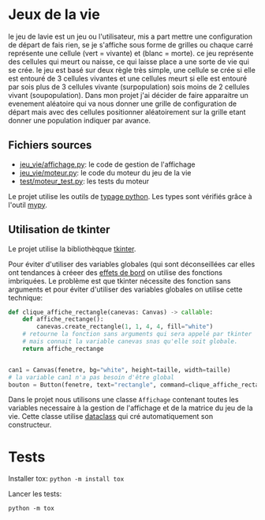# Jeux de la vie
le jeu de lavie est un jeu ou l'utilisateur, mis a part mettre une configuration de départ de fais rien, se je s'affiche sous forme de grilles ou chaque carré représente une cellule (vert = vivante) et (blanc = morte). ce jeu représente des cellules qui meurt ou naisse, ce qui laisse place a une sorte de vie qui se crée.
le jeu est basé sur deux règle très simple, une cellule se crée si elle est entouré de 3 cellules vivantes et une cellules meurt si elle est entouré par sois plus de 3 cellules vivante (surpopulation) sois moins de 2 cellules vivant (soupopulation). Dans mon projet j'ai décider de faire apparaitre un evenement aléatoire qui va nous donner une grille de configuration de départ mais avec des cellules positionner aléatoirement sur la grille etant donner une population indiquer par avance. 

## Fichiers sources

* [jeu_vie/affichage.py](jeu_vie/affichage.py): le code de gestion de l'affichage
* [jeu_vie/moteur.py](jeu_vie/moteur.py): le code du moteur du jeu de la vie
* [test/moteur_test.py](test/moteur_test.py): les tests du moteur

Le projet utilise les outils de [typage python](https://docs.python.org/fr/3.10/library/typing.html). Les types sont vérifiés grâce à l'outil [mypy](https://koor.fr/Python/Tutorial/python_fonction_controle_typage.wp).

## Utilisation de tkinter

Le projet utilise la bibliothèqque [tkinter](https://math.univ-lyon1.fr/irem/Formation_ISN/formation_interfaces_graphiques/module_tkinter/interfaces.html#:~:text=tkinter%20est%20un%20module%20de,en%20raison%20de%20sa%20simplicit%C3%A9.).

Pour éviter d'utiliser des variables globales (qui sont déconseillées car elles ont tendances à créeer des [effets de bord](https://fr.wikipedia.org/wiki/Effet_de_bord_(informatique)) on utilise des fonctions imbriquées.
Le problème est que tkinter nécessite des fonction sans arguments et pour éviter d'utiliser des variables globales on utilise cette technique:

```python
def clique_affiche_rectangle(canevas: Canvas) -> callable:
    def affiche_rectange():
        canevas.create_rectangle(1, 1, 4, 4, fill="white")
    # retourne la fonction sans arguments qui sera appelé par tkinter
    # mais connait la variable canevas snas qu'elle soit globale.
    return affiche_rectange


can1 = Canvas(fenetre, bg="white", height=taille, width=taille)
# la variable can1 n'a pas besoin d'être global
bouton = Button(fenetre, text="rectangle", command=clique_affiche_rectangle(can1))
```

Dans le projet nous utilisons une classe `Affichage` contenant toutes les variables necessaire à la gestion de l'affichage et de la matrice du jeu de la vie. Cette classe utilise [dataclass](https://docs.python.org/fr/3.10/library/dataclasses.html) qui cré automatiquement son constructeur.

# Tests

Installer tox:
```python -m install tox```

Lancer les tests:
```
python -m tox
```